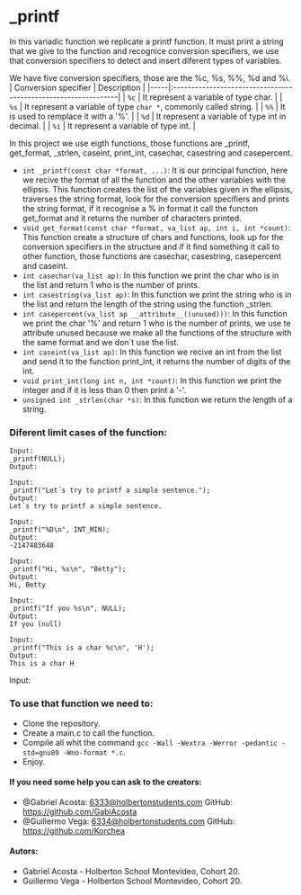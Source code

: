 # _printf

In this variadic function we replicate a printf function. It must print a string that we give to the function and recognice conversion specifiers, we use that conversion specifiers to detect and insert diferent types of variables.

We have five conversion specifiers, those are the %c, %s, %%, %d and %i.
| Conversion specifier | Description					|
|-----|:---------------------------------------------------------------|
| `%c` | It represent a variable of type char.				|
| `%s` | It represent a variable of type `char *`, commonly called string. |
| `%%` | It is used to remplace it with a '%'.				|
| `%d` | It represent a variable of type int in decimal.		|
| `%i` | It represent a variable of type int.				|

In this project we use eigth functions, those functions are _printf, get_format, _strlen, caseint, print_int, casechar, casestring and casepercent.
- `int _printf(const char *format, ...)`: It is our principal function, here we recive the format of all the function and the other variables with the ellipsis. This function creates the list of the variables given in the ellipsis, traverses the string format, look for the conversion specifiers and prints the string format, if it recognise a % in format it call the functon get_format and it returns the number of characters printed.
- `void get_format(const char *format, va_list ap, int i, int *count)`: This function create a structure of chars and functions, look up for the conversion specifiers in the structure and if it find something it call to other function, those functions are casechar, casestring, casepercent and caseint.
- `int casechar(va_list ap)`: In this function we print the char who is in the list and return 1 who is the number of prints.
- `int casestring(va_list ap)`: In this function we print the string who is in the list and return the length of the string using the function _strlen.
- `int casepercent(va_list ap __attribute__((unused)))`: In this function we print the char '%' and return 1 who is the number of prints, we use te attribute unused because we make all the functions of the structure with the same format and we don´t use the list.
- `int caseint(va_list ap)`: In this function we recive an int from the list and send it to the function print_int, it returns the number of digits of the int.
- `void print_int(long int n, int *count)`: In this function we print the integer and if it is less than 0 then print a '-'.
- `unsigned int _strlen(char *s)`: In this function we return the length of a string.

### Diferent limit cases of the function:
```
Input:
_printf(NULL);
Output:
```
```
Input:
_printf("Let´s try to printf a simple sentence.");
Output:
Let´s try to printf a simple sentence.
```
```
Input:
_printf("%D\n", INT_MIN);
Output:
-2147483648
```
```
Input:
_printf("Hi, %s\n", "Betty");
Output:
Hi, Betty
```
```
Input:
_printf("If you %s\n", NULL);
Output:
If you (null)
```
```
Input:
_printf("This is a char %c\n", 'H');
Output:
This is a char H
````
Input:
### To use that function we need to:
- Clone the repository.
- Create a main.c to call the function.
- Compile all whit the command `gcc -Wall -Wextra -Werror -pedantic -std=gnu89 -Wno-format *.c`.
- Enjoy.

#### If you need some help you can ask to the creators: 
- @Gabriel Acosta: 6333@holbertonstudents.com GitHub: https://github.com/GabiAcosta
- @Guillermo Vega: 6334@holbertonstudents.com GitHub: https://github.com/Korchea

#### Autors:
- Gabriel Acosta - Holberton School Montevideo, Cohort 20.
- Guillermo Vega - Holberton School Montevideo, Cohort 20.
